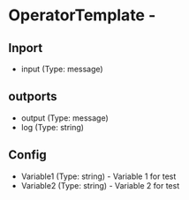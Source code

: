 # OperatorTemplate - 

## Inport

* input  (Type: message)

## outports

* output  (Type: message)
* log  (Type: string)

## Config

* Variable1  (Type: string)  -  Variable 1 for test
* Variable2  (Type: string)  -  Variable 2 for test
